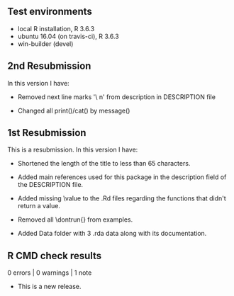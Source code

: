 ## Test environments
* local R installation, R 3.6.3
* ubuntu 16.04 (on travis-ci), R 3.6.3
* win-builder (devel)


## 2nd Resubmission
In this version I have:

* Removed next line marks '\ n' from description in DESCRIPTION file

* Changed all print()/cat() by message()


## 1st Resubmission
This is a resubmission. In this version I have:

* Shortened the length of the title to less than 65 characters.

* Added main references used for this package in the description field of the DESCRIPTION file.

* Added missing \value to the .Rd files regarding the functions that didn't return a value.

* Removed all \dontrun{} from examples.

* Added Data folder with 3 .rda data along with its documentation.


## R CMD check results

0 errors | 0 warnings | 1 note

* This is a new release.
